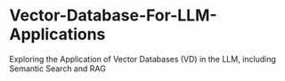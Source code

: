 # Vector-Database-For-LLM-Applications
Exploring the Application of Vector Databases (VD) in the LLM, including Semantic Search and RAG
